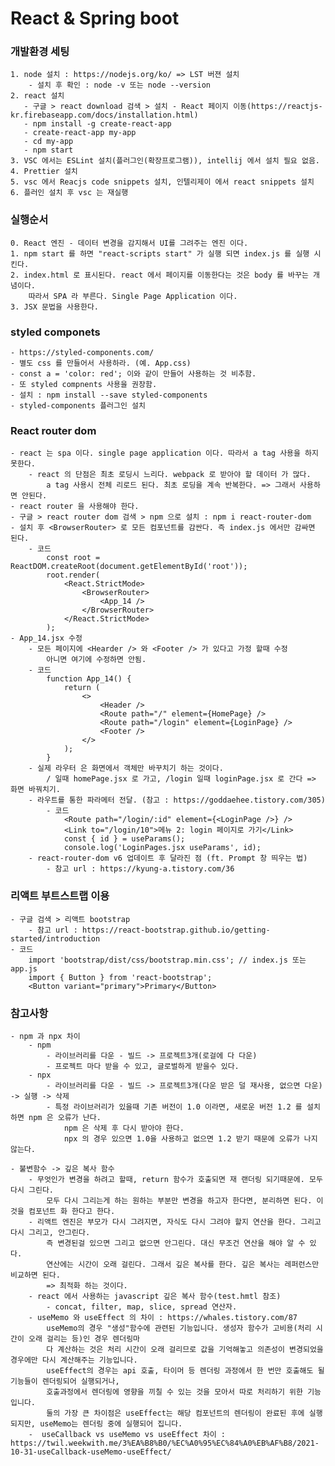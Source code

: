 # React & Spring boot

### 개발환경 세팅
    1. node 설치 : https://nodejs.org/ko/ => LST 버젼 설치
        - 설치 후 확인 : node -v 또는 node --version
    2. react 설치
       - 구글 > react download 검색 > 설치 - React 페이지 이동(https://reactjs-kr.firebaseapp.com/docs/installation.html)
       - npm install -g create-react-app
       - create-react-app my-app
       - cd my-app
       - npm start
    3. VSC 에서는 ESLint 설치(플러그인(확장프로그램)), intellij 에서 설치 필요 없음.
    4. Prettier 설치
    5. vsc 에서 Reacjs code snippets 설치, 인텔리제이 에서 react snippets 설치
    6. 플러인 설치 후 vsc 는 재실행
### 실행순서
    0. React 엔진 - 데이터 변경을 감지해서 UI를 그려주는 엔진 이다.
    1. npm start 를 하면 "react-scripts start" 가 실행 되면 index.js 를 실행 시킨다.
    2. index.html 로 표시된다. react 에서 페이지를 이동한다는 것은 body 를 바꾸는 개념이다.
        따라서 SPA 라 부른다. Single Page Application 이다.
    3. JSX 문법을 사용한다.

### styled componets
    - https://styled-components.com/
    - 별도 css 를 만들어서 사용하라. (예. App.css)
    - const a = 'color: red'; 이와 같이 만들어 사용하는 것 비추함.
    - 또 styled compnents 사용을 권장함.
    - 설치 : npm install --save styled-components
    - styled-components 플러그인 설치

### React router dom
    - react 는 spa 이다. single page application 이다. 따라서 a tag 사용을 하지 못한다.
        - react 의 단점은 최초 로딩시 느리다. webpack 로 받아야 할 데이터 가 많다.
            a tag 사용시 전체 리로드 된다. 최초 로딩을 계속 반복한다. => 그래서 사용하면 안된다.
    - react router 을 사용해야 한다.
    - 구글 > react router dom 검색 > npm 으로 설치 : npm i react-router-dom
    - 설치 후 <BrowserRouter> 로 모든 컴포넌트를 감싼다. 즉 index.js 에서만 감싸면 된다.
        - 코드
            const root = ReactDOM.createRoot(document.getElementById('root'));
            root.render(
                <React.StrictMode>
                    <BrowserRouter>
                        <App_14 />
                    </BrowserRouter>
                </React.StrictMode>
            );
    - App_14.jsx 수정 
        - 모든 페이지에 <Hearder /> 와 <Footer /> 가 있다고 가정 할때 수정
            아니면 여기에 수정하면 안됨.
        - 코드
            function App_14() {
                return (
                    <>
                        <Header />
                        <Route path="/" element={HomePage} /> 
                        <Route path="/login" element={LoginPage} />
                        <Footer />
                    </>
                );
            }
        - 실제 라우터 은 화면에서 객체만 바꾸치기 하는 것이다.
            / 일때 homePage.jsx 로 가고, /login 일때 loginPage.jsx 로 간다 => 화면 바꿔치기.
        - 라우트를 통한 파라메터 전달. (참고 : https://goddaehee.tistory.com/305)
            - 코드
                <Route path="/login/:id" element={<LoginPage />} />
                <Link to="/login/10">메뉴 2: login 페이지로 가기</Link>
                const { id } = useParams();
	            console.log('LoginPages.jsx useParams', id);
        - react-router-dom v6 업데이트 후 달라진 점 (ft. Prompt 창 띄우는 법)
            - 참고 url : https://kyung-a.tistory.com/36

### 리액트 부트스트랩 이용
    - 구글 검색 > 리액트 bootstrap
        - 참고 url : https://react-bootstrap.github.io/getting-started/introduction
    - 코드
        import 'bootstrap/dist/css/bootstrap.min.css'; // index.js 또는 app.js 
        import { Button } from 'react-bootstrap';
        <Button variant="primary">Primary</Button>
        

### 참고사항
    - npm 과 npx 차이
        - npm
            - 라이브러리를 다운 - 빌드 -> 프로젝트3개(로걸에 다 다운)
            - 프로젝트 마다 받을 수 있고, 글로벌하게 받을수 있다.
        - npx
            - 라이브러리를 다운 - 빌드 -> 프로젝트3개(다운 받은 덜 재사용, 없으면 다운) -> 실행 -> 삭제
            - 특정 라이브러리가 있을때 기존 버전이 1.0 이라면, 새로운 버전 1.2 를 설치하면 npm 은 오류가 난다.
                npm 은 삭제 후 다시 받아야 한다.
                npx 의 경우 있으면 1.0을 사용하고 없으면 1.2 받기 때문에 오류가 나지 않는다.

    - 불변함수 -> 깊은 복사 함수
        - 무엇인가 변경을 하려고 할때, return 함수가 호출되면 재 랜더링 되기때문에. 모두 다시 그린다.
            모두 다시 그리는게 하는 원하는 부분만 변경을 하고자 한다면, 분리하면 된다. 이것을 컴포넌트 화 한다고 한다.
        - 리액트 엔진은 부모가 다시 그려지면, 자식도 다시 그려야 할지 연산을 한다. 그리고 다시 그리고, 안그린다.
            즉 변경된걸 있으면 그리고 없으면 안그린다. 대신 무조건 연산을 해야 알 수 있다.
            연산에는 시간이 오래 걸린다. 그래서 깊은 복사를 한다. 깊은 복사는 레퍼런스만 비교하면 된다.
            => 최적화 하는 것이다.
        - react 에서 사용하는 javascript 깊은 복사 함수(test.hmtl 참조)
            - concat, filter, map, slice, spread 연산자.
        - useMemo 와 useEffect 의 차이 : https://whales.tistory.com/87
            useMemo의 경우 "생성"함수에 관련된 기능입니다. 생성자 함수가 고비용(처리 시간이 오래 걸리는 등)인 경우 렌더링마
            다 계산하는 것은 처리 시간이 오래 걸리므로 값을 기억해놓고 의존성이 변경되었을 경우에만 다시 계산해주는 기능입니다.
            useEffect의 경우는 api 호출, 타이머 등 렌더링 과정에서 한 번만 호출해도 될 기능들이 렌더링되어 실행되거나, 
            호출과정에서 렌더링에 영향을 끼칠 수 있는 것을 모아서 따로 처리하기 위한 기능입니다.
            둘의 가장 큰 차이점은 useEffect는 해당 컴포넌트의 렌더링이 완료된 후에 실행되지만, useMemo는 렌더링 중에 실행되어 집니다.
        -  useCallback vs useMemo vs useEffect 차이 : https://twil.weekwith.me/3%EA%B8%B0/%EC%A0%95%EC%84%A0%EB%AF%B8/2021-10-31-useCallback-useMemo-useEffect/